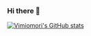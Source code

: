### Hi there 👋

[![Vimiomori's GitHub stats](https://github-readme-stats.vercel.app/api?username=vimiomori&count_private=true&show_icons=true&title_color=00e4ff&text_color=82eaff&icon_color=ffcefb&bg_color=003950&border_color=00bcd4)](https://github.com/anuraghazra/github-readme-stats)


<!--
**vimiomori/vimiomori** is a ✨ _special_ ✨ repository because its `README.md` (this file) appears on your GitHub profile.

Here are some ideas to get you started:

- 🔭 I’m currently working on ...
- 🌱 I’m currently learning ...
- 👯 I’m looking to collaborate on ...
- 🤔 I’m looking for help with ...
- 💬 Ask me about ...
- 📫 How to reach me: ...
- 😄 Pronouns: ...
- ⚡ Fun fact: ...
-->
